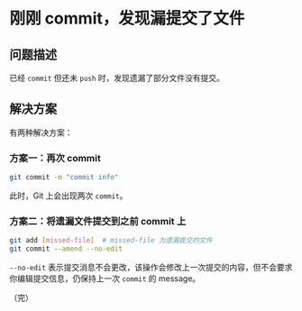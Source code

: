 # 刚刚 commit，发现漏提交了文件

## 问题描述

已经 `commit` 但还未 `push` 时，发现遗漏了部分文件没有提交。

## 解决方案

有两种解决方案：

### 方案一：再次 commit

```bash
git commit -m "commit info"
```

此时，Git 上会出现两次 `commit`。

### 方案二：将遗漏文件提交到之前 commit 上

```bash
git add [missed-file]  # missed-file 为遗漏提交的文件
git commit --amend --no-edit
```

`--no-edit` 表示提交消息不会更改，该操作会修改上一次提交的内容，但不会要求你编辑提交信息，仍保持上一次 `commit` 的 message。

（完）
